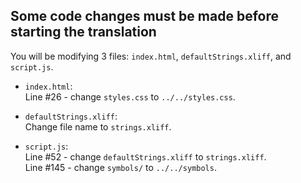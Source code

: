 ## Some code changes must be made before starting the translation

You will be modifying 3 files: `index.html`, `defaultStrings.xliff`, and `script.js`.

- `index.html`: <br />
Line #26 - change `styles.css` to `../../styles.css`.

- `defaultStrings.xliff`: <br />
Change file name to `strings.xliff`.

- `script.js`: <br />
Line #52 - change `defaultStrings.xliff` to `strings.xliff`. <br />
Line #145 - change `symbols/` to `../../symbols`.

